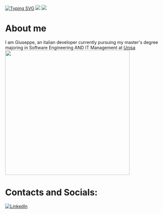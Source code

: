 [![Typing SVG](https://readme-typing-svg.demolab.com/?lines=Hello+there+my+name+is+Giuseppe;I+love+coding+and+Videogames;Check+my+profile;Enjoy+<3)](https://git.io/typing-svg)
![](http://github-profile-summary-cards.vercel.app/api/cards/profile-details?username=Nerone709&theme=dracula&count_private=true&inlcude_all_commits=true) 
![](http://github-profile-summary-cards.vercel.app/api/cards/most-commit-language?username=Nerone709&theme=dracula&count_private=true&include_all_commits=true)

# About me
I am Giuseppe, an italian developer currently pursuing my master's degree majoring in Software Engineering AND IT Management at <a href="https://www.unisa.it">Unisa</a>
<img src = "https://preview.redd.it/rpn9kkgtqnyc1.jpeg?auto=webp&s=ab07422351bbd594bb322237591adca90fb67042" width = "400" height = "400"/>


# Contacts and Socials:
<a href="https://www.linkedin.com/in/giuseppe-napolitano-87b513229/"> ![LinkedIn](https://img.shields.io/badge/linkedin-%230077B5.svg?style=for-the-badge&logo=linkedin&logoColor=white) </a><br>
